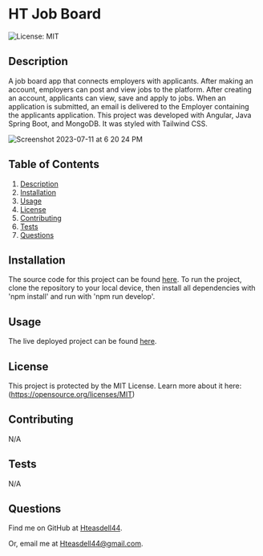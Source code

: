 # HT Job Board
![License: MIT](https://img.shields.io/badge/License-MIT-yellow.svg)

## Description

A job board app that connects employers with applicants. After making an account, employers can post and view jobs to the platform. After creating an account, applicants can view, save and apply to jobs. When an application is submitted, an email is delivered to the Employer containing the applicants application. This project was developed with Angular, Java Spring Boot, and MongoDB. It was styled with Tailwind CSS.

![Screenshot 2023-07-11 at 6 20 24 PM](https://github.com/Hteasdell44/ht-job-board/assets/48537443/81d38fad-a235-451f-bc6a-3a153be6f509)

## Table of Contents

1. [Description](#description)
2. [Installation](#installation)
3. [Usage](#usage)
4. [License](#license)
5. [Contributing](#contributing)
6. [Tests](#tests)
7. [Questions](#questions)

## Installation

The source code for this project can be found [here](https://github.com/Hteasdell44/ht-job-board). To run the project, clone the repository to your local device, then install all dependencies with 'npm install' and run with 'npm run develop'. 

## Usage

The live deployed project can be found [here](https://google.com).

## License

This project is protected by the MIT License. Learn more about it here: (https://opensource.org/licenses/MIT)

## Contributing

N/A

## Tests

N/A

## Questions

Find me on GitHub at [Hteasdell44](https://github.com/Hteasdell44).

Or, email me at [Hteasdell44@gmail.com](mailto:Hteasdell44@gmail.com).
